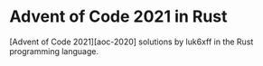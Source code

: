 # Advent of Code 2021 in Rust
[Advent of Code 2021][aoc-2020] solutions by luk6xff in the Rust programming language.
